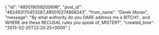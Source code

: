 {
   "id": "485019058200698",
   "post_id": "462493170453287_485010274868243",
   "from_name": "Derek Moran",
   "message": "By what authority do you DARE address me a BITCH?.. and WHERE are these RECUSAL rules you speak of, MISTER?",
   "created_time": "2013-02-25T22:20:25+0000"
 }
